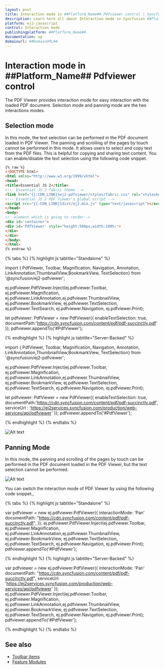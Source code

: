 ```yaml
---
layout: post
title: Interaction mode in ##Platform_Name## Pdfviewer control | Syncfusion
description: Learn here all about Interaction mode in Syncfusion ##Platform_Name## Pdfviewer control of Syncfusion Essential JS 2 and more.
platform: ej2-javascript
control: Interaction mode 
publishingplatform: ##Platform_Name##
documentation: ug
domainurl: ##DomainURL##
---
```


# Interaction mode in ##Platform_Name## Pdfviewer control

The PDF Viewer provides interaction mode for easy interaction with the loaded PDF document.  Selection mode and panning mode are the two interactions modes.

## Selection mode

In this mode, the text selection can be performed in the PDF document loaded in PDF Viewer. The panning and scrolling of the pages by touch cannot be performed in this mode. It allows users to select and copy text from the PDF files. This is helpful for copying and sharing text content. You can enable/disable the text selection using the following code snippet.

```html
{% raw %}
<!DOCTYPE html>
<html xmlns="http://www.w3.org/1999/xhtml">
<head>
<title>Essential JS 2</title>
<!-- Essential JS 2 fabric theme -->
<link href="{{:CDN_LINK}}ej2-pdfviewer/styles/fabric.css" rel="stylesheet" type="text/css"/>
<!-- Essential JS 2 PDF Viewer's global script -->
<script src="{{:CDN_LINK}}dist/ej2.min.js" type="text/javascript"></script>
</head>
<body>
<!--element which is going to render-->
<div id='container'>
<div id='PdfViewer' style="height:500px;width:100%;">
</div>
</div>
</body>
</html>
{% endraw %}
```

{% tabs %}
{% highlight js tabtitle="Standalone" %}

import { PdfViewer, Toolbar, Magnification, Navigation, Annotation, LinkAnnotation,ThumbnailView,BookmarkView, TextSelection} from '@syncfusion/ej2-pdfviewer';

ej.pdfviewer.PdfViewer.Inject(ej.pdfviewer.Toolbar, ej.pdfviewer.Magnification, ej.pdfviewer.LinkAnnotation,ej.pdfviewer.ThumbnailView, ej.pdfviewer.BookmarkView, ej.pdfviewer.TextSelection, ej.pdfviewer.TextSearch, ej.pdfviewer.Navigation, ej.pdfviewer.Print);

let pdfviewer: PdfViewer = new PdfViewer({
        enableTextSelection: true, 
        documentPath:'https://cdn.syncfusion.com/content/pdf/pdf-succinctly.pdf'
    });
pdfviewer.appendTo('#PdfViewer');

{% endhighlight %}
{% highlight js tabtitle="Server-Backed" %}

import { PdfViewer, Toolbar, Magnification, Navigation, Annotation, LinkAnnotation,ThumbnailView,BookmarkView, TextSelection} from '@syncfusion/ej2-pdfviewer';

ej.pdfviewer.PdfViewer.Inject(ej.pdfviewer.Toolbar, ej.pdfviewer.Magnification, ej.pdfviewer.LinkAnnotation,ej.pdfviewer.ThumbnailView, ej.pdfviewer.BookmarkView, ej.pdfviewer.TextSelection, ej.pdfviewer.TextSearch, ej.pdfviewer.Navigation, ej.pdfviewer.Print);

let pdfviewer: PdfViewer = new PdfViewer({
        enableTextSelection: true, 
        documentPath:'https://cdn.syncfusion.com/content/pdf/pdf-succinctly.pdf',
        serviceUrl : 'https://ej2services.syncfusion.com/production/web-services/api/pdfviewer'
    });
pdfviewer.appendTo('#PdfViewer');

{% endhighlight %}
{% endtabs %}

![Alt text](./images/selection.png)

## Panning Mode

In this mode, the panning and scrolling of the pages by touch can be performed in the PDF document loaded in the PDF Viewer, but the text selection cannot be performed.

![Alt text](./images/pan.png)

You can switch the interaction mode of PDF Viewer by using the following code snippet.,

{% tabs %}
{% highlight js tabtitle="Standalone" %}

var pdfviewer = new ej.pdfviewer.PdfViewer({
                    interactionMode: 'Pan'
                    documentPath: "https://cdn.syncfusion.com/content/pdf/pdf-succinctly.pdf",
                });
ej.pdfviewer.PdfViewer.Inject(ej.pdfviewer.Toolbar, ej.pdfviewer.Magnification, ej.pdfviewer.LinkAnnotation,ej.pdfviewer.ThumbnailView, ej.pdfviewer.BookmarkView, ej.pdfviewer.TextSelection, ej.pdfviewer.TextSearch, ej.pdfviewer.Navigation, ej.pdfviewer.Print);
pdfviewer.appendTo('#PdfViewer');

{% endhighlight %}
{% highlight js tabtitle="Server-Backed" %}

var pdfviewer = new ej.pdfviewer.PdfViewer({
                    interactionMode: 'Pan'
                    documentPath: "https://cdn.syncfusion.com/content/pdf/pdf-succinctly.pdf",
                    serviceUrl: 'https://ej2services.syncfusion.com/production/web-services/api/pdfviewer'
                });
ej.pdfviewer.PdfViewer.Inject(ej.pdfviewer.Toolbar, ej.pdfviewer.Magnification, ej.pdfviewer.LinkAnnotation,ej.pdfviewer.ThumbnailView, ej.pdfviewer.BookmarkView, ej.pdfviewer.TextSelection, ej.pdfviewer.TextSearch, ej.pdfviewer.Navigation, ej.pdfviewer.Print);
pdfviewer.appendTo('#PdfViewer');

{% endhighlight %}
{% endtabs %}

## See also

* [Toolbar items](./toolbar)
* [Feature Modules](./feature-module)